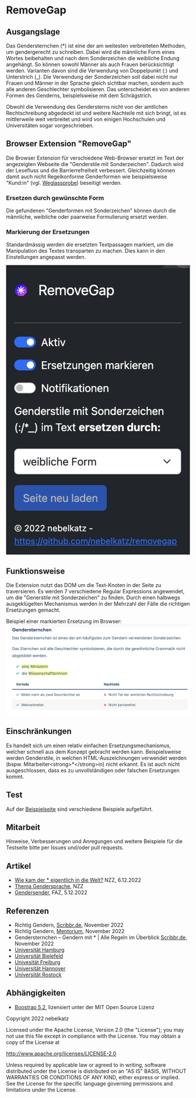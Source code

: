 
# RemoveGap
## Ausgangslage
Das Gendersternchen (*) ist eine der am weitesten verbreiteten Methoden, um gendergerecht zu schreiben. Dabei wird die männliche Form eines Wortes beibehalten und nach dem Sonderzeichen die weibliche Endung angehängt. So können sowohl Männer als auch Frauen berücksichtigt werden. Varianten davon sind die Verwendung von Doppelpunkt (:) und Unterstrich (_). Die Verwendung der Sonderzeichen soll dabei nicht nur Frauen und Männer in der Sprache gleich sichtbar machen, sondern auch alle anderen Geschlechter symbolisieren. Das unterscheidet es von anderen Formen des Genderns, beispielsweise mit dem Schrägstrich.

Obwohl die Verwendung des Gendersterns nicht von der amtlichen Rechtschreibung abgedeckt ist und weitere Nachteile mit sich bringt, ist es mittlerweile weit verbreitet und wird von einigen Hochschulen und Universitäten sogar vorgeschrieben.

## Browser Extension "RemoveGap"
Die Browser Extension für verschiedene Web-Browser ersetzt im Text der angezeigten Webseite die "Genderstile mit Sonderzeichen".  Dadurch wird der Lesefluss und die Barrierrefreiheit verbessert. Gleichzeitig können damit auch nicht Regelkonforme Genderformen wie beispielsweise "Kund:in" (vgl. [Weglassprobe](https://www.scribbr.de/category/richtig-gendern/)) beseitigt werden.

### Ersetzen durch gewünschte Form
Die gefundenen "Genderformen mit Sonderzeichen" können durch die männliche, weibliche oder paarweise Formulierung ersetzt werden.

### Markierung der Ersetzungen
Standardmässig werden die ersetzten Textpassagen markiert, um die Manipulation des Textes transparten zu machen. Dies kann in den Einstellungen angepasst werden.

![Extension Screenshot](images/ext.png "RemoveGap Browser Extension")

## Funktionsweise
Die Extension nutzt das DOM um die Text-Knoten in der Seite zu traversieren. Es werden 7 verschiedene Regular Expressions angewendet, um die "Generstile mit Sonderzeichen" zu finden. Durch einen halbwegs ausgeklügelten Mechanismus werden in der Mehrzahl der Fälle die richtigen Ersetzungen gemacht.

Beispiel einer markierten Ersetzung im Browser:
![Example](images/example.png "Beispielersetzung")

## Einschränkungen
Es handelt sich um einen relativ einfachen Ersetzungsmechanismus, welcher schnell aus dem Konzept gebracht werden kann. Beispielsweise werden Genderstile, in welchen HTML-Auszeichnungen verwendet werden (bspw. Mitarbeiter&lt;strong&gt;*&lt;/strong&gt;in) nicht erkannt. Es ist auch nicht ausgeschlossen, dass es zu unvollständigen oder falschen Ersetzungen kommt.

## Test
Auf der [Beispielseite](doc/beispiele.md) sind verschiedene Beispiele aufgeführt.

## Mitarbeit
Hinweise, Verbesserungen und Anregungen und weitere Beispiele für die Testseite bitte per Issues und/oder pull requests.

## Artikel
- [Wie kam der * eigentlich in die Welt?](https://www.nzz.ch/feuilleton/gendersternchen-wie-kam-das-zeichen-in-die-sprache-ld.1715402) NZZ, 6.12.2022
- [Thema Gendersprache](https://www.nzz.ch/themen/gendersprache), NZZ
- [Gendersender](https://www.faz.net/aktuell/feuilleton/medien/ard-und-zdf-reagieren-nicht-auf-aufruf-gendern-zu-lassen-18511532.html), FAZ, 5.12.2022

## Referenzen
- Richtig Gendern, [Scribbr.de](https://www.scribbr.de/category/richtig-gendern/), November 2022
- Richtig Gendern, [Mentorium](https://www.mentorium.de/richtig-gendern/), November 2022
- Gendersternchen – Gendern mit * | Alle Regeln im Überblick [Scribbr.de](https://www.scribbr.de/richtig-gendern/gendersternchen/), November 2022
- [Universität Hamburg](https://www.uni-hamburg.de/gleichstellung/download/uhh-empfehlungen-kurversion.pdf)
- [Universität Bielefeld](https://www.uni-bielefeld.de/verwaltung/refkom/gendern/gendersternchen/)
- [Univesität Freiburg](https://www.gleichstellungsbuero.uni-freiburg.de/de/download/broschueren/Leitlinie%20geschlechtersensible%20Sprache.pdf)
- [Universität Hannover](https://www.chancenvielfalt.uni-hannover.de/de/schwerpunktbereiche/chancengleichheit/geschlechtergerechte-kommunikation)
- [Universität Rostock](https://www.uni-rostock.de/storages/uni-rostock/UniHome/Vielfalt/Vielfaltsmanagement/Toolbox/UEbersicht_gendern.docx.pdf)

## Abhängigkeiten
- [Boostrap 5.2](https://getbootstrap.com/), lizensiert unter der MIT Open Source Lizenz

Copyright 2022 nebelkatz

Licensed under the Apache License, Version 2.0 (the "License");
you may not use this file except in compliance with the License.
You may obtain a copy of the License at

http://www.apache.org/licenses/LICENSE-2.0

Unless required by applicable law or agreed to in writing, software
distributed under the License is distributed on an "AS IS" BASIS,
WITHOUT WARRANTIES OR CONDITIONS OF ANY KIND, either express or implied.
See the License for the specific language governing permissions and
limitations under the License.